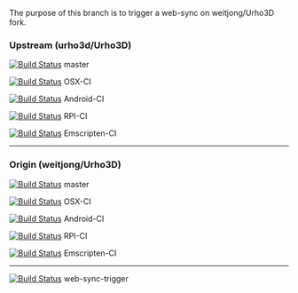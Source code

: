 The purpose of this branch is to trigger a web-sync on weitjong/Urho3D fork.

### Upstream (urho3d/Urho3D)

[![Build Status](https://travis-ci.org/urho3d/Urho3D.png?branch=master)](https://travis-ci.org/urho3d/Urho3D?branch=master) master

[![Build Status](https://travis-ci.org/urho3d/Urho3D.png?branch=OSX-CI)](https://travis-ci.org/urho3d/Urho3D?branch=OSX-CI) OSX-CI

[![Build Status](https://travis-ci.org/urho3d/Urho3D.png?branch=Android-CI)](https://travis-ci.org/urho3d/Urho3D?branch=Android-CI) Android-CI

[![Build Status](https://travis-ci.org/urho3d/Urho3D.png?branch=RPI-CI)](https://travis-ci.org/urho3d/Urho3D?branch=RPI-CI) RPI-CI

[![Build Status](https://travis-ci.org/urho3d/Urho3D.png?branch=Emscripten-CI)](https://travis-ci.org/urho3d/Urho3D?branch=Emscripten-CI) Emscripten-CI

---

### Origin (weitjong/Urho3D)

[![Build Status](https://travis-ci.org/weitjong/Urho3D.png?branch=master)](https://travis-ci.org/weitjong/Urho3D?branch=master) master

[![Build Status](https://travis-ci.org/weitjong/Urho3D.png?branch=OSX-CI)](https://travis-ci.org/weitjong/Urho3D?branch=OSX-CI) OSX-CI

[![Build Status](https://travis-ci.org/weitjong/Urho3D.png?branch=Android-CI)](https://travis-ci.org/weitjong/Urho3D?branch=Android-CI) Android-CI

[![Build Status](https://travis-ci.org/weitjong/Urho3D.png?branch=RPI-CI)](https://travis-ci.org/weitjong/Urho3D?branch=RPI-CI) RPI-CI

[![Build Status](https://travis-ci.org/weitjong/Urho3D.png?branch=Emscripten-CI)](https://travis-ci.org/weitjong/Urho3D?branch=Emscripten-CI) Emscripten-CI

---

[![Build Status](https://travis-ci.org/weitjong/Urho3D.png?branch=web-sync-trigger)](https://travis-ci.org/weitjong/Urho3D?branch=web-sync-trigger) web-sync-trigger
